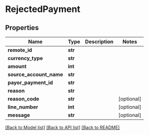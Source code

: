 # RejectedPayment

## Properties
Name | Type | Description | Notes
------------ | ------------- | ------------- | -------------
**remote_id** | **str** |  | 
**currency_type** | **str** |  | 
**amount** | **int** |  | 
**source_account_name** | **str** |  | 
**payor_payment_id** | **str** |  | 
**reason** | **str** |  | 
**reason_code** | **str** |  | [optional] 
**line_number** | **int** |  | [optional] 
**message** | **str** |  | [optional] 

[[Back to Model list]](../README.md#documentation-for-models) [[Back to API list]](../README.md#documentation-for-api-endpoints) [[Back to README]](../README.md)


